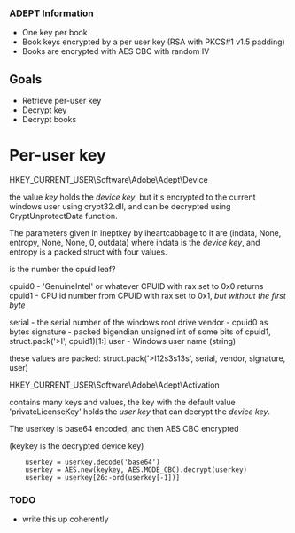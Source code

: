 ### ADEPT Information

- One key per book
- Book keys encrypted by a per user key (RSA with PKCS#1 v1.5 padding)
- Books are encrypted with AES CBC with random IV

## Goals

- Retrieve per-user key
- Decrypt key
- Decrypt books

# Per-user key

HKEY_CURRENT_USER\Software\Adobe\Adept\Device

the value *key* holds the *device key*, but it's encrypted to the current
windows user using crypt32.dll, and can be decrypted using CryptUnprotectData
function.

The parameters given in ineptkey by iheartcabbage to it are (indata, None,
entropy, None, None, 0, outdata) where indata is the *device key*, and entropy
is a packed struct with four values.

is the number the cpuid leaf?

cpuid0 - 'GenuineIntel' or whatever CPUID with rax set to 0x0 returns
cpuid1 - CPU id number from CPUID with rax set to 0x1, _but without the first byte_

serial - the serial number of the windows root drive
vendor - cpuid0 as bytes
signature - packed bigendian unsigned int of some bits of cpuid1, struct.pack('>I', cpuid1)[1:]
user - Windows user name (string)

these values are packed: struct.pack('>I12s3s13s', serial, vendor, signature, user)

HKEY_CURRENT_USER\Software\Adobe\Adept\Activation

contains many keys and values, the key with the default value
'privateLicenseKey' holds the *user key* that can decrypt the *device key*.

The userkey is base64 encoded, and then AES CBC encrypted

(keykey is the decrypted device key)

        userkey = userkey.decode('base64')
        userkey = AES.new(keykey, AES.MODE_CBC).decrypt(userkey)
        userkey = userkey[26:-ord(userkey[-1])]

### TODO

- write this up coherently
